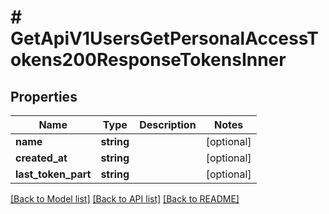 # # GetApiV1UsersGetPersonalAccessTokens200ResponseTokensInner

## Properties

Name | Type | Description | Notes
------------ | ------------- | ------------- | -------------
**name** | **string** |  | [optional]
**created_at** | **string** |  | [optional]
**last_token_part** | **string** |  | [optional]

[[Back to Model list]](../../README.md#models) [[Back to API list]](../../README.md#endpoints) [[Back to README]](../../README.md)
